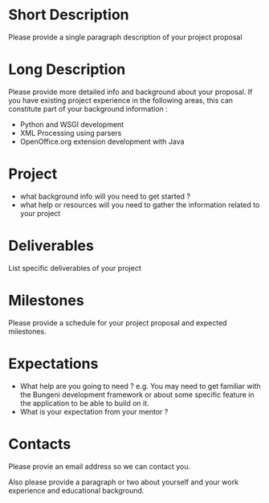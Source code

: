 


# Short Description

Please provide a single paragraph description of your project proposal

# Long Description

Please provide more detailed info and background about your proposal.
If you have existing project experience in the following areas, this can constitute part of your background information :
  * Python and WSGI development
  * XML Processing using parsers
  * OpenOffice.org extension development with Java


# Project

  * what background info will you need to get started ?
  * what help or resources will you need to gather the information related to your project


# Deliverables

List specific deliverables of your project

# Milestones

Please provide a schedule for your project proposal and expected milestones.

# Expectations

  * What help are you going to need ? e.g. You may need to get familiar with the Bungeni development framework or about some specific feature in the application to be able to build on it.
  * What is your expectation from your mentor ?

# Contacts

Please provie an email address so we can contact you.

Also please provide a paragraph or two about yourself and your work experience and educational background.